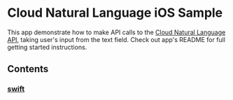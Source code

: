 # Cloud Natural Language iOS Sample

This app demonstrate how to make API calls to the [Cloud Natural Language API](https://cloud.google.com/natural-language/#overview), taking user's input from the text field. Check out app's README for full getting started instructions.

## Contents

### [swift](swift)
